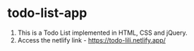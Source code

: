 # todo-list-app
1. This is a Todo List implemented in HTML, CSS and jQuery.
2. Access the netlify link - https://todo-lili.netlify.app/
